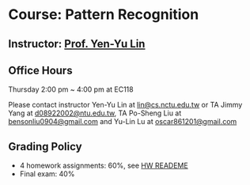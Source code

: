 # Course: Pattern Recognition
## Instructor: [Prof. Yen-Yu Lin](https://www.cs.nctu.edu.tw/members/detail/lin)

## Office Hours
Thursday 2:00 pm ~ 4:00 pm at EC118

Please contact instructor Yen-Yu Lin at lin@cs.nctu.edu.tw or TA Jimmy Yang at d08922002@ntu.edu.tw, TA Po-Sheng Liu at bensonliu0904@gmail.com and Yu-Lin Lu at oscar861201@gmail.com
## Grading Policy
- 4 homework assignments: 60%, see [HW READEME](https://github.com/NCTU-VRDL/ILE5065/blob/master/HW_README.MD)
- Final exam: 40%
